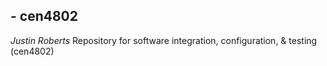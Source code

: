 ## - cen4802
*Justin Roberts*
Repository for software integration, configuration, & testing (cen4802)

